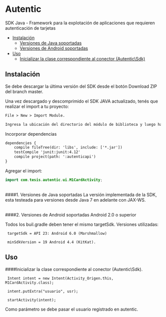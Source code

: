 # Autentic
SDK Java - Framework para la explotación de aplicaciones que requieren autenticación de tarjetas

 + [Instalación](#instalacion)
	+ [Versiones de Java soportadas](#Versionesdejavasoportadas)
	+ [Versiones de Android soportadas](#Versionesdeandroidsoportadas)
  + [Uso](#uso)		
    + [Inicializar la clase correspondiente al conector (Autentic\Sdk)](#initconector)
 
 
 
<a name="instalacion"></a>		
## Instalación
Se debe descargar la última versión del SDK desde el botón Download ZIP del branch master.


Una vez descargado y descomprimido el SDK JAVA actualizado, tenés que realizar el import a tu proyecto:
```xml
File > New > Import Module.

Ingresa la ubicación del directorio del módulo de biblioteca y luego haz clic en Finish.

```
Incorporar dependencias
```xml
dependencies {
    compile fileTree(dir: 'libs', include: ['*.jar'])
    testCompile 'junit:junit:4.12'
    compile project(path: ':autenticapi')
}
```

Agregar el import:
```java
import com.tesis.autentic.ui.M1CardActivity;
```
<a name="Versionesdejavasoportadas"></a>   
####1. Versiones de Java soportadas
La versi&oacute;n implementada de la SDK, esta testeada para versiones desde Java 7 en adelante con JAX-WS.

<a name="Versionesdeandroidsoportadas"></a>   
####2. Versiones de Android soportadas
     Android 2.0 o superior
 
Todos los buil.gradle deben tener el mismo targetSdk. Versiones utilizadas:

     targetSdk = API 23: Android 6.0 (Marshmallow)
  
     minSdkVersion = 19 Android 4.4 (KitKat).

<a name="uso"></a>		
## Uso	
<a name="initconector"></a>
####Inicializar la clase correspondiente al conector (Autentic\Sdk).

     Intent intent = new Intent(Activity_Origen.this, M1CardActivity.class);

     intent.putExtra("usuario", usr);

     startActivity(intent);

Como parámetro se debe pasar el usuario registrado en autentic.

